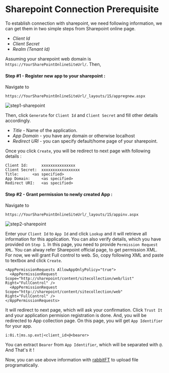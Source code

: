 # Sharepoint Connection Prerequisite

To establish connection with sharepoint, we need following information, we can get them in two simple steps from Sharepoint online page.

* *Client Id* 
* *Client Secret*
* *Realm (Tenant Id)*

Assuming your sharepoint web domain is `https://YourSharePointOnlineSiteUrl/`. Then,

#### Step #1 - Register new app to your sharepoint :

Navigate to 
```
https://YourSharePointOnlineSiteUrl/_layouts/15/appregnew.aspx
``` 
![step1-sharepoint](https://user-images.githubusercontent.com/13805897/101609767-622d3000-3a2d-11eb-8fde-5739adbc9bc1.JPG)

Then, click `Generate` for `Client Id` and `Client Secret` and fill other details accordingly.

* *Title* - Name of the application.
* *App Domain* - you have any domain or otherwise localhost
* *Redirect URI* - you can specify default/home page of your sharepoint.

Once you click `Create`, you will be redirect to next page with following details :

```
Client Id:  	xxxxxxxxxxxxxxx
Client Secret:  xxxxxxxxxxxxxxxxx
Title:  	<as specified>
App Domain:  	<as specified>
Redirect URI:  	<as specified>
```

#### Step #2 - Grant permission to newly created App :

Navigate to 
```
https://YourSharePointOnlineSiteUrl/_layouts/15/appinv.aspx
```
![step2-sharepoint](https://user-images.githubusercontent.com/13805897/101609902-86890c80-3a2d-11eb-897f-f461aedb6522.JPG)

Enter your `Client Id` to `App Id` and click `Lookup` and it will retrieve all information for this application. You can also verify details, which you have provided on `Step 1`. In this page, you need to provide `Permission Request XML`. You can alway refer Sharepoint official page, to get permission XML. For now, we will grant Full control to web. So, copy following XML and paste to textbox and click `Create`.

```
<AppPermissionRequests AllowAppOnlyPolicy="true">
  <AppPermissionRequest Scope="http://sharepoint/content/sitecollection/web/list" Right="FullControl" />
  <AppPermissionRequest Scope="http://sharepoint/content/sitecollection/web" Right="FullControl" />
</AppPermissionRequests>
```

It will redirect to next page, which will ask your confirmation. Click `Trust It` and your application permision registration is done. And, you will be redirected to App collection page. On this page, you will get `App Identifier` for your app.

```
i:0i.t|ms.sp.ext|<client_id>@<bearer>
```

You can extract `Bearer` from `App Identifier`, which will be separated with `@`. And That's it !

Now, you can use above information with [rabbitFT](https://github.com/jweavers/rabbitft) to upload file programatically. 


